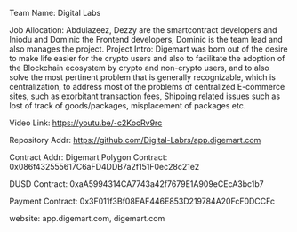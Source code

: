 Team Name: Digital Labs

Job Allocation: Abdulazeez, Dezzy are the smartcontract developers and Iniodu and Dominic the Frontend developers, Dominic is the team lead and also manages the project.
Project Intro: Digemart was born out of the desire to make life easier for the crypto users and also to facilitate the adoption of the Blockchain ecosystem by crypto and non-crypto users, and to also solve the most pertinent problem that is generally recognizable, which is centralization, to address most of the problems of centralized E-commerce sites, such as exorbitant transaction fees, Shipping related issues such as lost of track of goods/packages, misplacement of packages etc.

Video Link: https://youtu.be/-c2KocRv9rc

Repository Addr: https://github.com/Digital-Labrs/app.digemart.com

Contract Addr: Digemart Polygon Contract: 0x086f432555617C6aFD4DDB7a2f151F0ec28c21e2

DUSD Contract: 0xaA5994314CA7743a42f7679E1A909eCEcA3bc1b7

Payment Contract: 0x3F011f3Bf08EAF446E853D219784A20FcF0DCCFc

website: app.digemart.com, digemart.com
